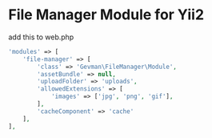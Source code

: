 # File Manager Module for Yii2

add this to web.php

```php
'modules' => [
    'file-manager' => [
        'class' => 'Gevman\FileManager\Module',
        'assetBundle' => null,
        'uploadFolder' => 'uploads',
        'allowedExtensions' => [
            'images' => ['jpg', 'png', 'gif'],
        ],
        'cacheComponent' => 'cache'
    ],
],
```